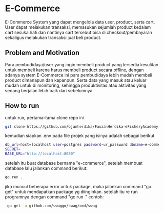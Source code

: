 # E-Commerce

E-Commerce System yang dapat mengelola data user, product, serta cart. User dapat melakukan transaksi, memasukan sejumlah product kedalam cart sesuka hati dan nantinya cart tersebut bisa di checkout/pembayaran sekaligus melakukan transaksi jual beli product.


## Problem and Motivation

Para pembudidaya/user yang ingin membeli product yang tersedia kesulitan untuk membeli karena harus membeli product secara offline, dengan adanya system E-Commerce ini para pembudidaya lebih mudah membeli product dimanapun dan kapanpun. Serta data yang masuk atau keluar mudah untuk di monitoring, sehingga produktivitas atau aktivitas yang sedang berjalan lebih baik dari sebelumnya

## How to run
untuk run, pertama-tama clone repo ini
```bash
git clone https://github.com/ojanherdika/FauzanHerdika-eFisheryAcademy.git
```
kemudian siapkan .env pada file projek yang isinya adalah sebagai berikut
```bash
db_url=host=localhost user=postgres password=ur_password dbname=e-commerce port=5432 sslmode=disable TimeZone=Asia/Jakarta
SECRET=
BASE_URL="http://localhost:8080"
```
setelah itu buat database bernama "e-commerce", setelah membuat database lalu jalankan command berikut:
```bash
go run .
```
jika muncul beberapa error untuk package, maka jalankan command "go get" untuk mendapatkan package yg diinginkan. setelah itu re run programnya dengan command "go run ." contoh:
```bash
 go get -u github.com/swaggo/swag/cmd/swag
```
